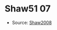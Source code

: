 <a name="material" />

# Shaw51 07
<script type="application/ld+json">
  {
    "@context": "https://schema.org/",
    "@type": "ChemicalSubstance",
    "http://purl.org/dc/terms/conformsTo":
      {
        "@type": "CreativeWork",
        "@id": "https://bioschemas.org/profiles/ChemicalSubstance/0.4-RELEASE/"
      },
    "@id": "https://egonw.github.io/nanowiki/nanowiki37.html#material",
    "name": "Shaw51 07",
    "sameAs": "http://127.0.0.1/mediawiki/index.php/Special:URIResolver/Shaw51_07"
  }
</script>


* Source: [Shaw2008](Shaw2008.md)
